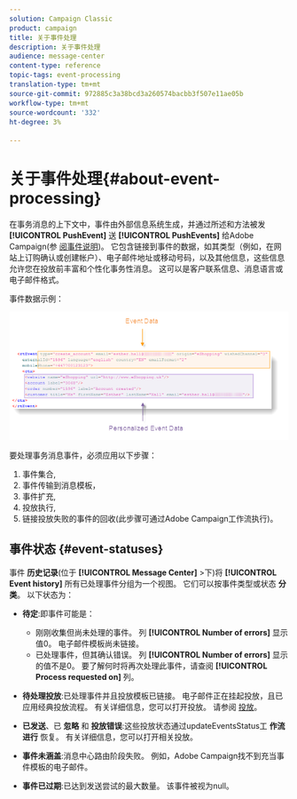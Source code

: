 ```yaml
---
solution: Campaign Classic
product: campaign
title: 关于事件处理
description: 关于事件处理
audience: message-center
content-type: reference
topic-tags: event-processing
translation-type: tm+mt
source-git-commit: 972885c3a38bcd3a260574bacbb3f507e11ae05b
workflow-type: tm+mt
source-wordcount: '332'
ht-degree: 3%

---
```



# 关于事件处理{#about-event-processing}

在事务消息的上下文中，事件由外部信息系统生成，并通过所述和方法被发 **[!UICONTROL PushEvent]** 送 **[!UICONTROL PushEvents]** 给Adobe Campaign(参 [阅事件说明](../../message-center/using/event-description.md))。 它包含链接到事件的数据，如其类型（例如，在网站上订购确认或创建帐户）、电子邮件地址或移动号码，以及其他信息，这些信息允许您在投放前丰富和个性化事务性消息。 这可以是客户联系信息、消息语言或电子邮件格式。

事件数据示例：

![](assets/messagecenter_events_request_001.png)

要处理事务消息事件，必须应用以下步骤：

1. 事件集合,
1. 事件传输到消息模板，
1. 事件扩充,
1. 投放执行,
1. 链接投放失败的事件的回收(此步骤可通过Adobe Campaign工作流执行)。

## 事件状态 {#event-statuses}

事件 **历史记录**(位于 **[!UICONTROL Message Center]** >下)将 **[!UICONTROL Event history]** 所有已处理事件分组为一个视图。 它们可以按事件类型或状态 **分类**。 以下状态为：

* **待定**:即事件可能是：

   * 刚刚收集但尚未处理的事件。 列 **[!UICONTROL Number of errors]** 显示值0。 电子邮件模板尚未链接。
   * 已处理事件，但其确认错误。 列 **[!UICONTROL Number of errors]** 显示的值不是0。 要了解何时将再次处理此事件，请查阅 **[!UICONTROL Process requested on]** 列。

* **待处理投放**:已处理事件并且投放模板已链接。 电子邮件正在挂起投放，且已应用经典投放流程。 有关详细信息，您可以打开投放。 请参阅 [投放](../../delivery/using/about-message-tracking.md)。
* **已发送**、已 **忽略** 和 **投放错误**:这些投放状态通过updateEventsStatus工 **作流进行** 恢复。 有关详细信息，您可以打开相关投放。
* **事件未涵盖**:消息中心路由阶段失败。 例如，Adobe Campaign找不到充当事件模板的电子邮件。
* **事件已过期**:已达到发送尝试的最大数量。 该事件被视为null。

